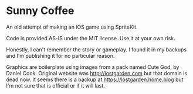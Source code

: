 # Sunny Coffee

An old attempt of making an iOS game using SpriteKit.

Code is provided AS-IS under the MIT license. Use it at your own risk.

Honestly, I can't remember the story or gameplay. I found it in my backups and
I'm publishing it for no particular reason.

Graphics are boilerplate using images from a pack named Cute God, by Daniel
Cook. Original website was http://lostgarden.com but that domain is dead now.
It seems there is a backup at https://lostgarden.home.blog but I'm not sure
that is official or if it will last.
